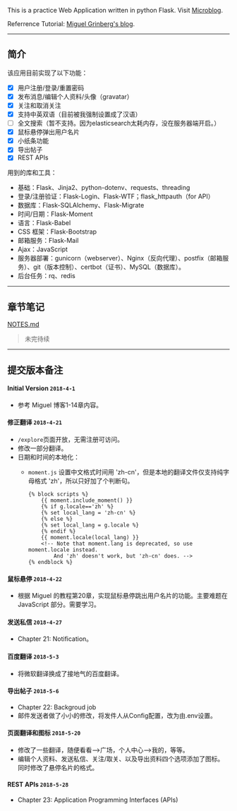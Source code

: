 This is a practice Web Application written in python Flask. Visit [Microblog](https://koya.chzcc.live/explore).

Referrence Tutorial: [Miguel Grinberg's blog](https://github.com/miguelgrinberg/microblog).

---

## 简介

该应用目前实现了以下功能：

- [x] 用户注册/登录/重置密码
- [x] 发布消息/编辑个人资料/头像（gravatar）
- [x] 关注和取消关注
- [x] 支持中英双语（目前被我强制设置成了汉语）
- [ ] 全文搜索（暂不支持。因为elasticsearch太耗内存，没在服务器端开启。）
- [x] 鼠标悬停弹出用户名片
- [x] 小纸条功能
- [x] 导出帖子
- [x] REST APIs

用到的库和工具：

- 基础：Flask、Jinja2、python-dotenv、requests、threading
- 登录/注册验证：Flask-Login、Flask-WTF；flask_httpauth（for API）
- 数据库：Flask-SQLAlchemy、Flask-Migrate
- 时间/日期：Flask-Moment
- 语言：Flask-Babel
- CSS 框架：Flask-Bootstrap
- 邮箱服务：Flask-Mail
- Ajax：JavaScript
- 服务器部署：gunicorn（webserver）、Nginx（反向代理）、postfix（邮箱服务）、git（版本控制）、certbot（证书）、MySQL（数据库）。
- 后台任务：rq、redis

---

## 章节笔记

[NOTES.md](./NOTES.md)
> 未完待续

---

## 提交版本备注

#### Initial Version `2018-4-1`

- 参考 Miguel 博客1-14章内容。

#### 修正翻译 `2018-4-21`

- `/explore`页面开放，无需注册可访问。
- 修改一部分翻译。
- 日期和时间的本地化：
    - `moment.js` 设置中文格式时间用 'zh-cn'，但是本地的翻译文件仅支持纯字母格式 'zh'，所以只好加了个判断句。
    
        ```
        {% block scripts %}
            {{ moment.include_moment() }}
            {% if g.locale=='zh' %}
            {% set local_lang = 'zh-cn' %}
            {% else %}
            {% set local_lang = g.locale %}
            {% endif %}
            {{ moment.locale(local_lang) }}
            <!-- Note that moment.lang is deprecated, so use moment.locale instead. 
                And 'zh' doesn't work, but 'zh-cn' does. -->
        {% endblock %}
        ```
#### 鼠标悬停 `2018-4-22`

- 根据 Miguel 的教程第20章，实现鼠标悬停跳出用户名片的功能。主要难题在 JavaScript 部分。需要学习。

#### 发送私信 `2018-4-27`

- Chapter 21: Notification。

#### 百度翻译 `2018-5-3`

- 将微软翻译换成了接地气的百度翻译。

#### 导出帖子 `2018-5-6`

- Chapter 22: Backgroud job
- 邮件发送者做了小小的修改，将发件人从Config配置，改为由.env设置。

#### 页面翻译和图标 `2018-5-20`

- 修改了一些翻译，随便看看-->广场，个人中心-->我的，等等。
- 编辑个人资料、发送私信、关注/取关、以及导出资料四个选项添加了图标。同时修改了悬停名片的格式。

#### REST APIs `2018-5-28`

- Chapter 23: Application Programming Interfaces (APIs) 

